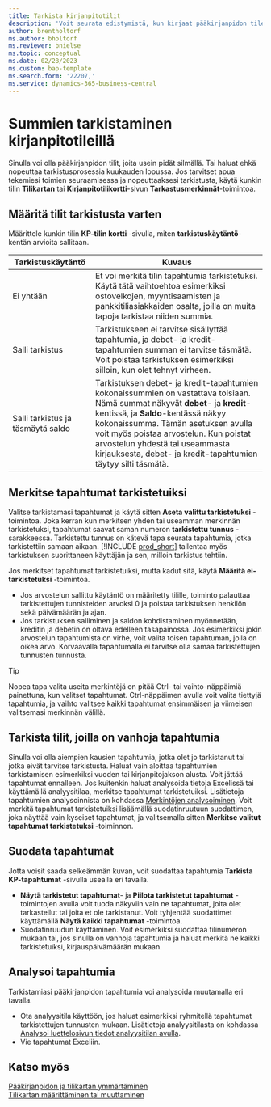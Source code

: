 ```yaml
---
title: Tarkista kirjanpitotilit
description: 'Voit seurata edistymistä, kun kirjaat pääkirjanpidon tileille.'
author: brentholtorf
ms.author: bholtorf
ms.reviewer: bnielse
ms.topic: conceptual
ms.date: 02/28/2023
ms.custom: bap-template
ms.search.form: '22207,'
ms.service: dynamics-365-business-central
---
```


# Summien tarkistaminen kirjanpitotileillä

Sinulla voi olla pääkirjanpidon tilit, joita usein pidät silmällä. Tai haluat ehkä nopeuttaa tarkistusprosessia kuukauden lopussa. Jos tarvitset apua tekemiesi toimien seuraamisessa ja nopeuttaaksesi tarkistusta, käytä kunkin tilin **Tilikartan** tai **Kirjanpitotilikortti**-sivun **Tarkastusmerkinnät**-toimintoa. 

## Määritä tilit tarkistusta varten

Määrittele kunkin tilin **KP-tilin kortti** -sivulla, miten **tarkistuskäytäntö**-kentän arvioita sallitaan.

|Tarkistuskäytäntö  |Kuvaus  |
|---------|---------|
|Ei yhtään     | Et voi merkitä tilin tapahtumia tarkistetuksi. Käytä tätä vaihtoehtoa esimerkiksi ostovelkojen, myyntisaamisten ja pankkitiliasiakkaiden osalta, joilla on muita tapoja tarkistaa niiden summia.        |
|Salli tarkistus     | Tarkistukseen ei tarvitse sisällyttää tapahtumia, ja debet- ja kredit-tapahtumien summan ei tarvitse täsmätä. Voit poistaa tarkistuksen esimerkiksi silloin, kun olet tehnyt virheen.        |
|Salli tarkistus ja täsmäytä saldo     | Tarkistuksen debet- ja kredit-tapahtumien kokonaissummien on vastattava toisiaan. Nämä summat näkyvät **debet**- ja **kredit**-kentissä, ja **Saldo**-kentässä näkyy kokonaissumma. Tämän asetuksen avulla voit myös poistaa arvostelun. Kun poistat arvostelun yhdestä tai useammasta kirjauksesta, debet- ja kredit-tapahtumien täytyy silti täsmätä.        |

## Merkitse tapahtumat tarkistetuiksi

Valitse tarkistamasi tapahtumat ja käytä sitten **Aseta valittu tarkistetuksi** -toimintoa. Joka kerran kun merkitsen yhden tai useamman merkinnän tarkistetuksi, tapahtumat saavat saman numeron **tarkistettu tunnus** -sarakkeessa. Tarkistettu tunnus on kätevä tapa seurata tapahtumia, jotka tarkistettiin samaan aikaan. [!INCLUDE [prod_short](includes/prod_short.md)] tallentaa myös tarkistuksen suorittaneen käyttäjän ja sen, milloin tarkistus tehtiin.

Jos merkitset tapahtumat tarkistetuiksi, mutta kadut sitä, käytä **Määritä ei-tarkistetuksi** -toimintoa.

* Jos arvostelun sallittu käytäntö on määritetty tilille, toiminto palauttaa tarkistettujen tunnisteiden arvoksi 0 ja poistaa tarkistuksen henkilön sekä päivämäärän ja ajan. 
* Jos tarkistuksen salliminen ja saldon kohdistaminen myönnetään, kreditin ja debetin on oltava edelleen tasapainossa. Jos esimerkiksi jokin arvostelun tapahtumista on virhe, voit valita toisen tapahtuman, jolla on oikea arvo. Korvaavalla tapahtumalla ei tarvitse olla samaa tarkistettujen tunnusten tunnusta.

> [!TIP]
> Nopea tapa valita useita merkintöjä on pitää Ctrl- tai vaihto-näppäimiä painettuna, kun valitset tapahtumat. Ctrl-näppäimen avulla voit valita tiettyjä tapahtumia, ja vaihto valitsee kaikki tapahtumat ensimmäisen ja viimeisen valitsemasi merkinnän välillä.

## Tarkista tilit, joilla on vanhoja tapahtumia

Sinulla voi olla aiempien kausien tapahtumia, jotka olet jo tarkistanut tai jotka eivät tarvitse tarkistusta. Haluat vain aloittaa tapahtumien tarkistamisen esimerkiksi vuoden tai kirjanpitojakson alusta. Voit jättää tapahtumat ennalleen. Jos kuitenkin haluat analysoida tietoja Excelissä tai käyttämällä analyysitilaa, merkitse tapahtumat tarkistetuiksi. Lisätietoja tapahtumien analysoinnista on kohdassa [Merkintöjen analysoiminen](#analyze-entries). Voit merkitä tapahtumat tarkistetuiksi lisäämällä suodatinruutuun suodattimen, joka näyttää vain kyseiset tapahtumat, ja valitsemalla sitten **Merkitse valitut tapahtumat tarkistetuksi** -toiminnon.

## Suodata tapahtumat

Jotta voisit saada selkeämmän kuvan, voit suodattaa tapahtumia **Tarkista KP-tapahtumat** -sivulla usealla eri tavalla.

* **Näytä tarkistetut tapahtumat**- ja **Piilota tarkistetut tapahtumat** -toimintojen avulla voit tuoda näkyviin vain ne tapahtumat, joita olet tarkastellut tai joita et ole tarkistanut. Voit tyhjentää suodattimet käyttämällä **Näytä kaikki tapahtumat** -toimintoa.
* Suodatinruudun käyttäminen. Voit esimerkiksi suodattaa tilinumeron mukaan tai, jos sinulla on vanhoja tapahtumia ja haluat merkitä ne kaikki tarkistetuiksi, kirjauspäivämäärän mukaan.

## Analysoi tapahtumia

Tarkistamiasi pääkirjanpidon tapahtumia voi analysoida muutamalla eri tavalla.

* Ota analyysitila käyttöön, jos haluat esimerkiksi ryhmitellä tapahtumat tarkistettujen tunnusten mukaan. Lisätietoja analyysitilasta on kohdassa [Analysoi luettelosivun tiedot analyysitilan avulla](analysis-mode.md).
* Vie tapahtumat Exceliin.

## Katso myös

[Pääkirjanpidon ja tilikartan ymmärtäminen](finance-general-ledger.md)  
[Tilikartan määrittäminen tai muuttaminen](finance-setup-chart-accounts.md)  
